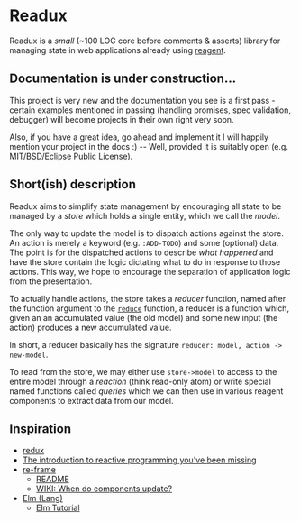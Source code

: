 # Readux

Readux is a *small* (~100 LOC core before comments & asserts) library for managing state in web 
applications already using [reagent](https://github.com/reagent-project/reagent).

## Documentation is under construction...
This project is very new and the documentation you see is a first pass - certain examples mentioned in passing
(handling promises, spec validation, debugger) will become projects in their own right very soon.

Also, if you have a great idea, go ahead and implement it I will happily
mention your project in the docs :) -- Well, provided it is suitably open
(e.g. MIT/BSD/Eclipse Public License).

## Short(ish) description
Readux aims to simplify state management by encouraging all state to be managed by a *store* which holds a single entity, which we
call the *model*.

The only way to update the model is to dispatch actions against the store. An action is merely a keyword (e.g. `:ADD-TODO`)
and some (optional) data.
The point is for the dispatched actions to describe *what happened* and have the store contain the logic dictating what to 
do in response to those actions. This way, we hope to encourage the separation of application logic from the presentation.

To actually handle actions, the store takes a *reducer* function, named after the function argument to the 
[`reduce`](https://clojuredocs.org/clojure.core/reduce) function, a reducer is a function which, given an
an accumulated value (the old model) and some new input (the action) produces a new accumulated value.

In short, a reducer basically has the signature `reducer: model, action -> new-model`.

To read from the store, we may either use `store->model` to access to the entire model through a *reaction* (think read-only atom)
or write special named functions called *queries* which we can then use in various reagent components
to extract data from our model.

## Inspiration

  * [redux](https://redux.js.org)
  * [The introduction to reactive programming you've been missing](https://gist.github.com/staltz/868e7e9bc2a7b8c1f754)
  * [re-frame](https://github.com/Day8/re-frame)
    * [README](https://github.com/Day8/re-frame/blob/master/README.md)
    * [WIKI: When do components update?](https://github.com/Day8/re-frame/wiki/When-do-components-update%3F)
  * [Elm (Lang)](http://elm-lang.org)
    * [Elm Tutorial](http://www.elm-tutorial.org/)
